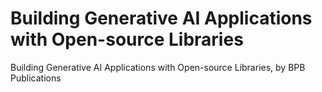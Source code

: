 # Building Generative AI Applications with Open-source Libraries
 Building Generative AI Applications with Open-source Libraries, by BPB Publications
